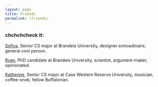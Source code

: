 ```yaml
---
layout: page
title: Friends 
permalink: /friends/
---
```

### chchchcheck it:
[Sofiya](http://sofiya.io), Senior CS major at Brandeis University, designer extroadinaire, general cool person.

[Ryan](https://rmarcus.info/blog), PhD candidate at Brandeis University, scientist, argument-maker, opinionated.

[Katherine](http://katherines.website), Senior CS major at Case Western Reserve University, musician, coffee-snob, fellow Buffalonian.
